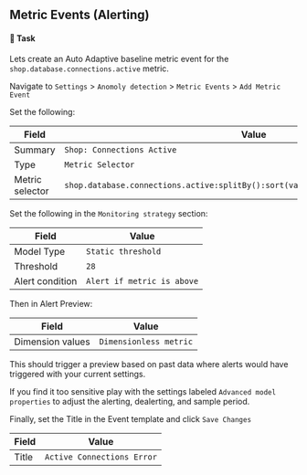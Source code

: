 ## Metric Events (Alerting)

#### 📌 Task

Lets create an Auto Adaptive baseline metric event for the `shop.database.connections.active` metric. 

Navigate to `Settings` > `Anomoly detection` > `Metric Events` > `Add Metric Event`

Set the following:

| Field | Value |
| ------ | ------------- |
| Summary | `Shop: Connections Active`  |
| Type | `Metric Selector` |
| Metric selector | `shop.database.connections.active:splitBy():sort(value(auto,descending)):limit(20)` |

Set the following in the `Monitoring strategy` section:

| Field | Value |
| ------ | ------------- |
| Model Type | `Static threshold`  |
| Threshold | `28` |
| Alert condition | `Alert if metric is above` | 

Then in Alert Preview:

| Field | Value |
| ------ | ------------- |
| Dimension values | `Dimensionless metric`  |

This should trigger a preview based on past data where alerts would have triggered with your current settings.

If you find it too sensitive play with the settings labeled `Advanced model properties` to adjust the alerting, dealerting, and sample period. 

Finally, set the Title in the Event template and click `Save Changes`

| Field | Value |
| ------ | ------------- |
| Title | `Active Connections Error`  |